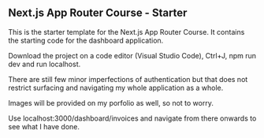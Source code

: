 ## Next.js App Router Course - Starter

This is the starter template for the Next.js App Router Course. It contains the starting code for the dashboard application.

Download the project on a code editor (Visual Studio Code), Ctrl+J, npm run dev and run localhost. 

There are still few minor imperfections of authentication but that does not restrict surfacing and navigating my whole application as a whole. 

Images will be provided on my porfolio as well, so not to worry. 

Use localhost:3000/dashboard/invoices and navigate from there onwards to see what I have done.
